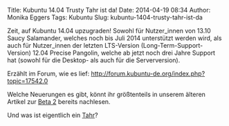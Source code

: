 Title: Kubuntu 14.04 Trusty Tahr ist da!
Date: 2014-04-19 08:34
Author: Monika Eggers
Tags: Kubuntu
Slug: kubuntu-1404-trusty-tahr-ist-da

Zeit, auf Kubuntu 14.04 upzugraden! Sowohl für Nutzer\_innen von 13.10
Saucy Salamander, welches noch bis Juli 2014 unterstützt werden wird,
als auch für Nutzer\_innen der letzten LTS-Version
(Long-Term-Support-Version) 12.04 Precise Pangolin, welche ab jetzt noch
drei Jahre Support hat (sowohl für die Desktop- als auch für die
Serverversion).


Erzählt im Forum, wie es lief:
<http://forum.kubuntu-de.org/index.php?topic=17542.0>


Welche Neuerungen es gibt, könnt ihr größtenteils in unserem älteren
Artikel zur [Beta
2](http://www.kubuntu-de.org/nachrichten/kubuntu/kubuntu-testversion/2190-kubuntu-14-04-trusty-tahr-beta-2)
bereits nachlesen.


Und was ist eigentlich ein [Tahr](http://de.wikipedia.org/wiki/Tahre)?



